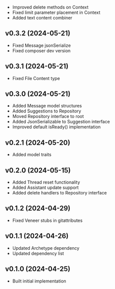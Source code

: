 * Improved delete methods on Context
* Fixed limit parameter placement in Context
* Added text content combiner

## v0.3.2 (2024-05-21)
* Fixed Message jsonSerialize
* Fixed composer dev version

## v0.3.1 (2024-05-21)
* Fixed File Content type

## v0.3.0 (2024-05-21)
* Added Message model structures
* Added Suggestions to Repository
* Moved Repository interface to root
* Added JsonSerializable to Suggestion interface
* Improved default isReady() implementation

## v0.2.1 (2024-05-20)
* Added model traits

## v0.2.0 (2024-05-15)
* Added Thread reset functionality
* Added Assistant update support
* Added delete handlers to Repository interface

## v0.1.2 (2024-04-29)
* Fixed Veneer stubs in gitattributes

## v0.1.1 (2024-04-26)
* Updated Archetype dependency
* Updated dependency list

## v0.1.0 (2024-04-25)
* Built initial implementation
